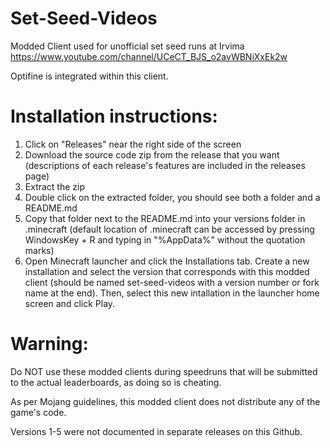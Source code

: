 # Set-Seed-Videos
Modded Client used for unofficial set seed runs at Irvima https://www.youtube.com/channel/UCeCT_BJS_o2avWBNiXxEk2w

Optifine is integrated within this client.

# Installation instructions:

1. Click on "Releases" near the right side of the screen
2. Download the source code zip from the release that you want (descriptions of each release's features are included in the releases page)
3. Extract the zip
4. Double click on the extracted folder, you should see both a folder and a README.md
5. Copy that folder next to the README.md into your versions folder in .minecraft (default location of .minecraft can be accessed by pressing WindowsKey + R and typing in "%AppData%" without the quotation marks)
6. Open Minecraft launcher and click the Installations tab. Create a new installation and select the version that corresponds with this modded client (should be named set-seed-videos with a version number or fork name at the end). Then, select this new intallation in the launcher home screen and click Play.

# Warning:
Do NOT use these modded clients during speedruns that will be submitted to the actual leaderboards, as doing so is cheating.

As per Mojang guidelines, this modded client does not distribute any of the game's code.

Versions 1-5 were not documented in separate releases on this Github.

